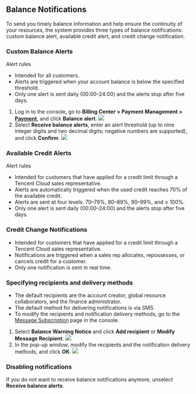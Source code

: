 ## Balance Notifications
To send you timely balance information and help ensure the continuity of your resources, the system provides three types of balance notifications: custom balance alert, available credit alert, and credit change notification.

### Custom Balance Alerts
Alert rules
- Intended for all customers.
- Alerts are triggered when your account balance is below the specified threshold.
- Only one alert is sent daily (00:00–24:00) and the alerts stop after five days.

1. Log in to the console, go to <b>Billing Center > Payment Management > [Payment](https://console.intl.cloud.tencent.com/expense/recharge)</b>, and click **Balance alert**.
![](https://staticintl.cloudcachetci.com/yehe/backend-news/EtbN280_%E4%BC%81%E4%B8%9A%E5%BE%AE%E4%BF%A1%E6%88%AA%E5%9B%BE_16758228888075.png)
2. Select **Receive balance alerts**, enter an alert threshold (up to nine integer digits and two decimal digits; negative numbers are supported), and click **Confirm**.
![](https://staticintl.cloudcachetci.com/yehe/backend-news/GVVn161_%E4%BC%81%E4%B8%9A%E5%BE%AE%E4%BF%A1%E6%88%AA%E5%9B%BE_16758229454494.png)

### Available Credit Alerts
Alert rules
- Intended for customers that have applied for a credit limit through a Tencent Cloud sales representative.
- Alerts are automatically triggered when the used credit reaches 70% of the available credit.
- Alerts are sent at four levels: 70–79%, 80–89%, 90–99%, and ≥ 100%.
- Only one alert is sent daily (00:00–24:00) and the alerts stop after five days.

### Credit Change Notifications
- Intended for customers that have applied for a credit limit through a Tencent Cloud sales representative.
- Notifications are triggered when a sales rep allocates, repossesses, or cancels credit for a customer.
- Only one notification is sent in real time.

### Specifying recipients and delivery methods
- The default recipients are the account creator, global resource collaborators, and the finance administrator.
- The default method for delivering notifications is via SMS.
- To modify the recipients and notification delivery methods, go to the [Message Subscription](https://console.cloud.tencent.com/messageCenter/messageConfig) page in the console.

1. Select **Balance Warning Notice** and click **Add recipient** or **Modify Message Recipient**.
![](https://staticintl.cloudcachetci.com/yehe/backend-news/T2y9994_%E4%BC%81%E4%B8%9A%E5%BE%AE%E4%BF%A1%E6%88%AA%E5%9B%BE_16758224335152.png)
2. In the pop-up window, modify the recipients and the notification delivery methods, and click **OK**.
![](https://staticintl.cloudcachetci.com/yehe/backend-news/NDNY651_%E4%BC%81%E4%B8%9A%E5%BE%AE%E4%BF%A1%E6%88%AA%E5%9B%BE_16758224502703.png)

### Disabling notifications
If you do not want to receive balance notifications anymore, unselect **Receive balance alerts**.
